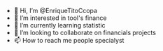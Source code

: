 - 👋 Hi, I’m @EnriqueTitoCcopa
- 👀 I’m interested in tool's finance
- 🌱 I’m currently learning statistic
- 💞️ I’m looking to collaborate on financials projects
- 📫 How to reach me people specialyst

<!---
EnriqueTitoCc/EnriqueTitoCc is a ✨ special ✨ repository because its `README.md` (this file) appears on your GitHub profile.
You can click the Preview link to take a look at your changes.
--->
